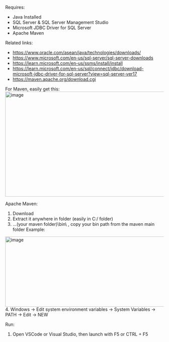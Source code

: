 Requires:
- Java Installed
- SQL Server & SQL Server Management Studio
- Microsoft JDBC Driver for SQL Server
- Apache Maven

Related links:
- https://www.oracle.com/asean/java/technologies/downloads/
- https://www.microsoft.com/en-us/sql-server/sql-server-downloads
- https://learn.microsoft.com/en-us/ssms/install/install
- https://learn.microsoft.com/en-us/sql/connect/jdbc/download-microsoft-jdbc-driver-for-sql-server?view=sql-server-ver17
- https://maven.apache.org/download.cgi

For Maven, easily get this:
<img width="622" height="334" alt="image" src="https://github.com/user-attachments/assets/b5bb18bb-1f65-4570-96ae-3d0f50bd46a0" />


Apache Maven:
1. Download
2. Extract it anywhere in folder (easily in C:/ folder)
3. ...\(your maven folder)\bin\   , copy your bin path from the maven main folder
Example:
<img width="545" height="223" alt="image" src="https://github.com/user-attachments/assets/7e932682-0cbd-4e67-8c7b-e4960707276c" />
4. Windows -> Edit system environment variables -> System Variables -> PATH -> Edit -> NEW

Run:
1. Open VSCode or Visual Studio, then launch with F5 or CTRL + F5
